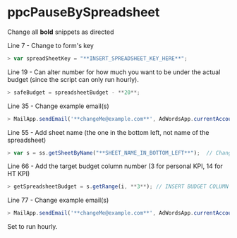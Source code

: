 # ppcPauseBySpreadsheet

Change all **bold** snippets as directed

Line 7 - Change to form's key
```javascript
> var spreadSheetKey = "**INSERT_SPREADSHEET_KEY_HERE**";
```
Line 19 - Can alter number for how much you want to be under the actual budget (since the script can only run hourly).
```javascript
> safeBudget = spreadsheetBudget - **20**;
```
Line 35 - Change example email(s)
```javascript
> MailApp.sendEmail('**changeMe@example.com**', AdWordsApp.currentAccount().getName() + ' monthly budget met, all campaigns paused.', 'See subject line.');
```
Line 55 - Add sheet name (the one in the bottom left, not name of the spreadsheet)
```javascript
> var s = ss.getSheetByName("**SHEET_NAME_IN_BOTTOM_LEFT**");  // Change name to sheet being read
```
Line 66 - Add the target budget column number (3 for personal KPI, 14 for HT KPI)
```javascript
> getSpreadsheetBudget = s.getRange(i, **3**); // INSERT BUDGET COLUMN IN 2ND PARAMETER
```
Line 77 - Change example email(s)
```javascript
> MailApp.sendEmail('**changeMe@example.com**', AdWordsApp.currentAccount().getName() + ' not found in Spreadsheet.', 'See subject line.');
```
Set to run hourly.
